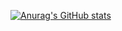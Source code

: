 
[![Anurag's GitHub stats](https://github-readme-stats.vercel.app/api?username=SunCosmos)](https://github.com/anuraghazra/github-readme-stats)
